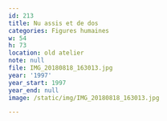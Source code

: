 ```yaml
---
id: 213
title: Nu assis et de dos
categories: Figures humaines
w: 54
h: 73
location: old atelier
note: null
file: IMG_20180818_163013.jpg
year: '1997'
year_start: 1997
year_end: null
image: /static/img/IMG_20180818_163013.jpg

---
```

